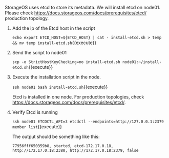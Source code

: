 StorageOS uses etcd to store its metadata. We will install etcd on node01.
Please check https://docs.storageos.com/docs/prerequisites/etcd/ production
topology.

1. Add the ip of the Etcd host in the script

    `echo export ETCD_HOST=${ETCD_HOST} | cat - install-etcd.sh > temp && mv temp install-etcd.sh`{{execute}}

1. Send the script to node01

    `scp -o StrictHostKeyChecking=no install-etcd.sh node01:~/install-etcd.sh`{{execute}}

1. Execute the installation script in the node.

    `ssh node01 bash install-etcd.sh`{{execute}}

    Etcd is installed in one node. For production topologies, check
    https://docs.storageos.com/docs/prerequisites/etcd/.

1. Verify Etcd is running

    `ssh node01 ETCDCTL_API=3 etcdctl --endpoints=http://127.0.0.1:2379 member list`{{execute}}

    The output should be something like this:

    `77956fff650359b8, started, etcd-172.17.0.18, http://172.17.0.18:2380, http://172.17.0.18:2379, false`
